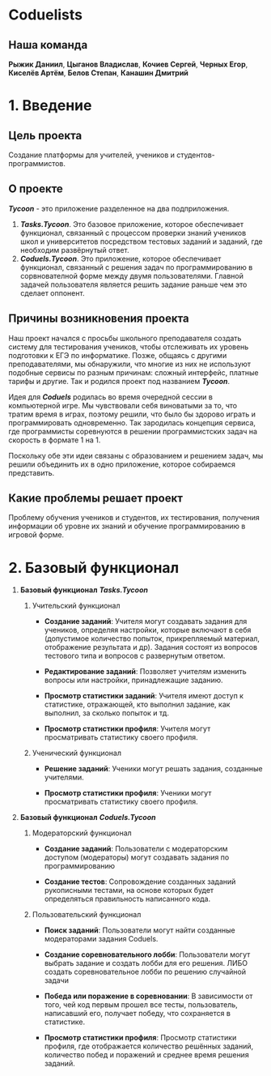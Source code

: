 # Coduelists

## Наша команда

**Рыжик Даниил**, **Цыганов Владислав**, **Кочиев Сергей**, **Черных Егор**, **Киселёв Артём**, **Белов Степан**, **Канашин Дмитрий**

# 1. Введение

## Цель проекта

Создание платформы для учителей, учеников и студентов-программистов.

## О проекте
***Tycoon*** - это приложение разделенное на два подприложения.

1. ***Tasks.Tycoon***. Это базовое приложение, которое обеспечивает функционал, связанный с процессом проверки знаний учеников школ и университетов посредством тестовых заданий и заданий, где необходим развёрнутый ответ.
2. ***Coduels.Tycoon***. Это приложение, которое обеспечивает функционал, связанный с решения задач по программированию в сорвнователной форме между двумя пользователями. Главной задачей пользователя является решить задание раньше чем это сделает оппонент.

## Причины возникновения проекта
Наш проект начался с просьбы школьного преподавателя создать систему для тестирования учеников, чтобы отслеживать их уровень подготовки к ЕГЭ по информатике. Позже, общаясь с другими преподавателями, мы обнаружили, что многие из них не используют подобные сервисы по разным причинам: сложный интерфейс, платные тарифы и другие. Так и родился проект под названием ***Tycoon***.

Идея для ***Coduels*** родилась во время очередной сессии в компьютерной игре. Мы чувствовали себя виноватыми за то, что тратим время в играх, поэтому решили, что было бы здорово играть и программировать одновременно. Так зародилась концепция сервиса, где программисты соревнуются в решении программистских задач на скорость в формате 1 на 1.

Поскольку обе эти идеи связаны с образованием и решением задач, мы решили объединить их в одно приложение, которое собираемся представить.

## Какие проблемы решает проект
Проблему обучения учеников и студентов, их тестирования, получения информации об уровне их знаний и обучение программированию в игровой форме.

# 2. Базовый функционал

1. **Базовый функционал** ***Tasks.Tycoon***

    1. Учительский функционал
        - **Создание заданий**: Учителя могут создавать задания для учеников, определяя настройки, которые включают в себя (допустимое количество попыток, прикрепляемый материал, отображение результата и др). Задания состоят из вопросов тестового типа и вопросов с развернутым ответом.

        - **Редактирование заданий**: Позволяет учителям изменить вопросы или настройки, принадлежащие заданию.

        - **Просмотр статистики заданий**: Учителя имеют доступ к статистике, отражающей, кто выполнил задание, как выполнил, за сколько попыток и тд.

        - **Просмотр статистики профиля**: Учителя могут просматривать статистику своего профиля.
    2. Ученический функционал

        - **Решение заданий**: Ученики могут решать задания, созданные учителями.

        - **Просмотр статистики профиля**: Ученики могут просматривать статистику своего профиля.
2. **Базовый функционал** ***Coduels.Tycoon***

    1. Модераторский функционал

        - **Создание заданий**: Пользователи с модераторским доступом (модераторы) могут создавать задания по программированию

        - **Создание тестов**: Сопровождение созданных заданий рукописными тестами, на основе которых будет определяться правильность написанного кода.
    2. Пользовательский функционал

        - **Поиск заданий**: Пользователи могут найти созданные  модераторами задания Coduels.

        - **Создание соревновательного лобби**: Пользователи могут выбрать задание и создать лобби для его решения. ЛИБО создать соревновательное лобби по решению случайной задачи

        - **Победа или поражение в соревновании**: В зависимости от того, чей код первым прошел все тесты, пользователь, написавший его, получает победу, что сохраняется в статистике.

        - **Просмотр статистики профиля**: Просмотр статистики профиля, где отображается количество решённых заданий, количество побед и поражений и среднее время решения заданий.
